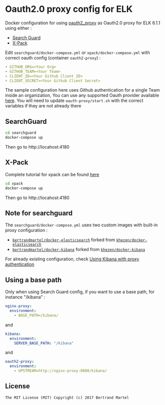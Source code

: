 # Oauth2.0 proxy config for ELK

Docker configuration for using [oauth2_proxy](https://github.com/bitly/oauth2_proxy) as Oauth2.0 proxy for ELK 6.1.1 using either : 

* [Search Guard](http://docs.search-guard.com/latest/main-concepts)
* [X-Pack](https://www.elastic.co/products/x-pack)

Edit `searchguard/docker-compose.yml` or `xpack/docker-compose.yml` with correct oauth config (container `oauth2-proxy`) : 

```yaml
- GITHUB_ORG=<Your Org>
- GITHUB_TEAM=<Your Team>
- CLIENT_ID=<Your Github Client ID>
- CLIENT_SECRET=<Your Github Client Secret>
```

The sample configuration here uses Github authentication for a single Team inside an organization, You can use any supported Oauth provider available [here](https://github.com/bitly/oauth2_proxy#oauth-provider-configuration). You will need to update `oauth-proxy/start.sh` with the correct variables if they are not already there

## SearchGuard

```bash
cd searchguard
docker-compose up
```

Then go to http://locahost:4180

## X-Pack

Complete tutorial for xpack can be found [here](https://www.elastic.co/blog/user-impersonation-with-x-pack-integrating-third-party-auth-with-kibana)

```bash
cd xpack
docker-compose up
```

Then go to http://locahost:4180

## Note for searchguard

The `searchguard/docker-compose.yml` uses two custom images with built-in proxy configuration :

* [`bertrandmartel/docker-elasticsearch`](https://github.com/bertrandmartel/docker-elasticsearch) forked from [`khezen/docker-elasticsearch`](https://github.com/khezen/docker-elasticsearch)
* [`bertrandmartel/docker-kibana`](https://github.com/bertrandmartel/docker-kibana) forked from [`khezen/docker-kibana`](https://github.com/khezen/docker-kibana)

For already existing configuration, check [Using Kibana with proxy authentication](http://docs.search-guard.com/latest/kibana-authentication-search-guard#using-kibana-with-proxy-authentication)

## Using a base path

Only when using Search Guard config, if you want to use a base path, for instance "/kibana" : 

```yaml
nginx-proxy:
  environment:
    - BASE_PATH=/kibana/
```
and 

```yaml
kibana:
  environment:
    SERVER_BASE_PATH: "/kibana"
```
and

```yaml
oauth2-proxy:
  environment:
    - UPSTREAM=http://nginx-proxy:8080/kibana/
```

## License

    The MIT License (MIT) Copyright (c) 2017 Bertrand Martel